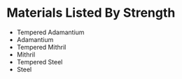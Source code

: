 ﻿# Materials Listed By Strength

* Tempered Adamantium
* Adamantium
* Tempered Mithril
* Mithril
* Tempered Steel
* Steel